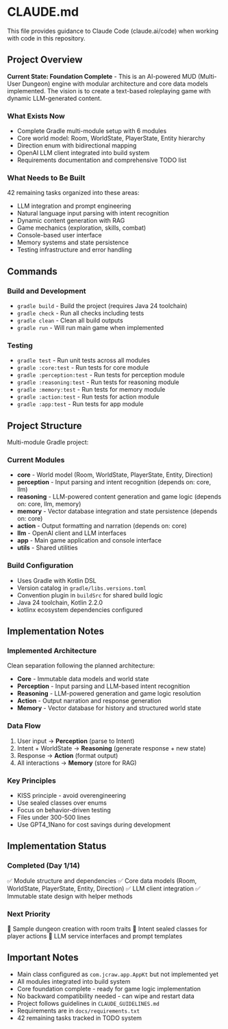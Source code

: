 # CLAUDE.md

This file provides guidance to Claude Code (claude.ai/code) when working with code in this repository.

## Project Overview

**Current State: Foundation Complete** - This is an AI-powered MUD (Multi-User Dungeon) engine with modular architecture and core data models implemented. The vision is to create a text-based roleplaying game with dynamic LLM-generated content.

### What Exists Now
- Complete Gradle multi-module setup with 6 modules
- Core world model: Room, WorldState, PlayerState, Entity hierarchy
- Direction enum with bidirectional mapping
- OpenAI LLM client integrated into build system
- Requirements documentation and comprehensive TODO list

### What Needs to Be Built
42 remaining tasks organized into these areas:
- LLM integration and prompt engineering
- Natural language input parsing with intent recognition
- Dynamic content generation with RAG
- Game mechanics (exploration, skills, combat)
- Console-based user interface
- Memory systems and state persistence
- Testing infrastructure and error handling

## Commands

### Build and Development
- `gradle build` - Build the project (requires Java 24 toolchain)
- `gradle check` - Run all checks including tests
- `gradle clean` - Clean all build outputs
- `gradle run` - Will run main game when implemented

### Testing
- `gradle test` - Run unit tests across all modules
- `gradle :core:test` - Run tests for core module
- `gradle :perception:test` - Run tests for perception module
- `gradle :reasoning:test` - Run tests for reasoning module
- `gradle :memory:test` - Run tests for memory module
- `gradle :action:test` - Run tests for action module
- `gradle :app:test` - Run tests for app module

## Project Structure

Multi-module Gradle project:

### Current Modules
- **core** - World model (Room, WorldState, PlayerState, Entity, Direction)
- **perception** - Input parsing and intent recognition (depends on: core, llm)
- **reasoning** - LLM-powered content generation and game logic (depends on: core, llm, memory)
- **memory** - Vector database integration and state persistence (depends on: core)
- **action** - Output formatting and narration (depends on: core)
- **llm** - OpenAI client and LLM interfaces
- **app** - Main game application and console interface
- **utils** - Shared utilities

### Build Configuration
- Uses Gradle with Kotlin DSL
- Version catalog in `gradle/libs.versions.toml`
- Convention plugin in `buildSrc` for shared build logic
- Java 24 toolchain, Kotlin 2.2.0
- kotlinx ecosystem dependencies configured

## Implementation Notes

### Implemented Architecture
Clean separation following the planned architecture:
- **Core** - Immutable data models and world state
- **Perception** - Input parsing and LLM-based intent recognition
- **Reasoning** - LLM-powered generation and game logic resolution
- **Action** - Output narration and response generation
- **Memory** - Vector database for history and structured world state

### Data Flow
1. User input → **Perception** (parse to Intent)
2. Intent + WorldState → **Reasoning** (generate response + new state)
3. Response → **Action** (format output)
4. All interactions → **Memory** (store for RAG)

### Key Principles
- KISS principle - avoid overengineering
- Use sealed classes over enums
- Focus on behavior-driven testing
- Files under 300-500 lines
- Use GPT4_1Nano for cost savings during development

## Implementation Status

### Completed (Day 1/14)
✅ Module structure and dependencies
✅ Core data models (Room, WorldState, PlayerState, Entity, Direction)
✅ LLM client integration
✅ Immutable state design with helper methods

### Next Priority
🔄 Sample dungeon creation with room traits
🔄 Intent sealed classes for player actions
🔄 LLM service interfaces and prompt templates

## Important Notes

- Main class configured as `com.jcraw.app.AppKt` but not implemented yet
- All modules integrated into build system
- Core foundation complete - ready for game logic implementation
- No backward compatibility needed - can wipe and restart data
- Project follows guidelines in `CLAUDE_GUIDELINES.md`
- Requirements are in `docs/requirements.txt`
- 42 remaining tasks tracked in TODO system